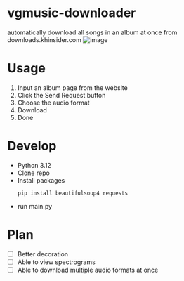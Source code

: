 # vgmusic-downloader
automatically download all songs in an album at once from downloads.khinsider.com
![image](https://github.com/user-attachments/assets/d0fddac1-911a-4db9-b3da-8747b2ad1cae)

# Usage
1. Input an album page from the website
2. Click the Send Request button
3. Choose the audio format
4. Download
5. Done

# Develop
- Python 3.12
- Clone repo
- Install packages
    ```
    pip install beautifulsoup4 requests
    ```
- run main.py

# Plan
- [ ] Better decoration
- [ ] Able to view spectrograms
- [ ] Able to download multiple audio formats at once
